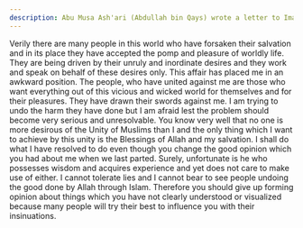 ```yaml
---
description: Abu Musa Ash'ari (Abdullah bin Qays) wrote a letter to Imam Ali (a) from the place where decision of the arbitration took place. Imam Ali (a) wrote to him the following letter in reply. Sayyid bin Yah...
---
```


Verily there are many people in this world who have forsaken their salvation and in its place 
they have accepted the pomp and pleasure of worldly life. They are being driven by their 
unruly and inordinate desires and they work and speak on behalf of these desires only. 
This affair has placed me in an awkward position. The people, who have united against me 
are those who want everything out of this vicious and wicked world for themselves and for 
their pleasures. They have drawn their swords against me. I am trying to undo the harm they 
have done but I am afraid lest the problem should become very serious and unresolvable. 
You know very well that no one is more desirous of the Unity of Muslims than I and the only 
thing which I want to achieve by this unity is the Blessings of Allah and my salvation. I shall 
do what I have resolved to do even though you change the good opinion which you had about 
me when we last parted. Surely, unfortunate is he who possesses wisdom and acquires 
experience and yet does not care to make use of either. 
I cannot tolerate lies and I cannot bear to see people undoing the good done by Allah through 
Islam. 
Therefore you should give up forming opinion about things which you have not clearly 
understood or visualized because many people will try their best to influence you with their 
insinuations.